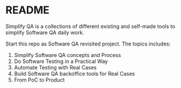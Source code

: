 # README

Simplify QA is a collections of different existing and self-made tools to simplify Software QA daily work.

Start this repo as Software QA revisited project. The topics includes:
1. Simplify Software QA concepts and Process
2. Do Software Testing in a Practical Way
3. Automate Testing with Real Cases
4. Build Software QA backoffice tools for Real Cases
5. From PoC to Product 


